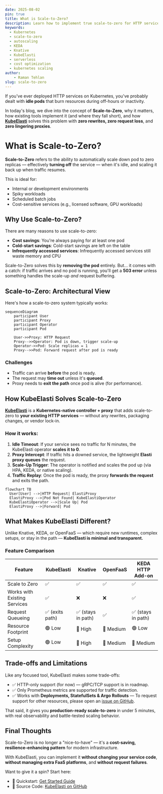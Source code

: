 ```yaml
---
date: 2025-08-02
pin: true
title: What is Scale-to-Zero?
description: Learn how to implement true scale-to-zero for HTTP services in Kubernetes, avoid cold-start failures, and discover how KubeElasti achieves this better than Knative, KEDA, or OpenFaaS.
keywords: 
  - Kubernetes
  - scale-to-zero
  - autoscaling
  - KEDA
  - Knative
  - KubeElasti
  - serverless
  - cost optimization
  - kubernetes scaling
author: 
    - Raman Tehlan
slug: scale-to-zero
---
```


If you've ever deployed HTTP services on Kubernetes, you've probably dealt with **idle pods** that burn resources during off-hours or inactivity. 

In today's blog, we dive into the concept of **Scale-to-Zero**, why it matters, how existing tools implement it (and where they fall short), and how [**KubeElasti**](https://github.com/truefoundry/KubeElasti) solves this problem with **zero rewrites, zero request loss**, and **zero lingering proxies**.

<!-- more -->

# What is Scale-to-Zero?

**Scale-to-Zero** refers to the ability to automatically scale down pod to zero replicas — effectively **turning off** the service — when it's idle, and scaling it back up when traffic resumes.

This is ideal for:

- Internal or development environments
- Spiky workloads
- Scheduled batch jobs
- Cost-sensitive services (e.g., licensed software, GPU workloads)

## Why Use Scale-to-Zero?

There are many reasons to use scale-to-zero:

- **Cost savings**: You're always paying for at least one pod
- **Cold-start savings**: Cold-start savings are left on the table
- **Infrequently accessed services**: Infrequently accessed services still waste memory and CPU

Scale-to-Zero solves this by **removing the pod** entirely. But... it comes with a catch: if traffic arrives and no pod is running, you'll get a **503 error** unless something handles the scale-up _and_ request buffering.

## Scale-to-Zero: Architectural View

Here's how a scale-to-zero system typically works:

```mermaid
sequenceDiagram
    participant User
    participant Proxy
    participant Operator
    participant Pod

    User->>Proxy: HTTP Request
    Proxy-->>Operator: Pod is down, trigger scale-up
    Operator->>Pod: Scale replicas = 1
    Proxy-->>Pod: Forward request after pod is ready
```

### Challenges

* Traffic can arrive **before** the pod is ready.
* The request may **time out** unless it's **queued**.
* Proxy needs to **exit the path** once pod is alive (for performance).



## How KubeElasti Solves Scale-to-Zero

[**KubeElasti**](https://github.com/truefoundry/KubeElasti) is a **Kubernetes-native controller + proxy** that adds scale-to-zero to **your existing HTTP services** — without any rewrites, packaging changes, or vendor lock-in.

### How it works:

1. **Idle Timeout**: If your service sees no traffic for N minutes, the KubeElasti operator **scales it to 0**.
2. **Proxy Intercept**: If traffic hits a downed service, the lightweight **Elasti proxy queues** the request.
3. **Scale-Up Trigger**: The operator is notified and scales the pod up (via HPA, KEDA, or native scaling).
4. **Traffic Replay**: Once the pod is ready, the proxy **forwards the request** and exits the path.

```mermaid
flowchart TB
  User[User] -->|HTTP Request| ElastiProxy
  ElastiProxy -->|Pod Not Found| KubeElastiOperator
  KubeElastiOperator -->|Scale Up| Pod
  ElastiProxy -->|Forward| Pod
```


## What Makes KubeElasti Different?

Unlike Knative, KEDA, or OpenFaaS — which require new runtimes, complex setups, or stay in the path — **KubeElasti is minimal and transparent.**

### Feature Comparison

| Feature                      | **KubeElasti** | Knative           | OpenFaaS  | KEDA HTTP Add-on  |
| ---------------------------- | -------------- | ----------------- | --------- | ----------------- |
| Scale to Zero                | ✅              | ✅                 | ✅         | ✅                 |
| Works with Existing Services | ✅              | ❌                 | ❌         | ✅                 |
| Request Queueing             | ✅ (exits path) | ✅ (stays in path) | ✅         | ✅ (stays in path) |
| Resource Footprint           | 🟢 Low         | 🔺 High           | 🔹 Medium | 🟢 Low            |
| Setup Complexity             | 🟢 Low         | 🔺 High           | 🔹 Medium | 🔹 Medium         |


## Trade-offs and Limitations

Like any focused tool, KubeElasti makes some trade-offs:

* ✅ HTTP-only support (for now) — gRPC/TCP support is in roadmap.
* ✅ Only Prometheus metrics are supported for traffic detection.
* ✅ Works with **Deployments, StatefulSets & Argo Rollouts** — To request support for other resources, please open an [issue on GitHub](https://github.com/truefoundry/KubeElasti/issues).

That said, it gives you **production-ready scale-to-zero** in under 5 minutes, with real observability and battle-tested scaling behavior.


## Final Thoughts

Scale-to-Zero is no longer a "nice-to-have" — it's a **cost-saving, resilience-enhancing pattern** for modern infrastructure.

With KubeElasti, you can implement it **without changing your service code**, **without managing extra FaaS platforms**, and **without request failures**.

Want to give it a spin? Start here:

* 🧪 Quickstart: [Get Started Guide](../../src/gs-setup.md)
* 🧩 Source Code: [KubeElasti on GitHub](https://github.com/truefoundry/KubeElasti)


